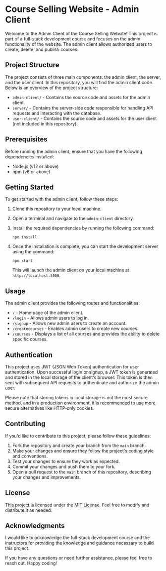 # Course Selling Website - Admin Client

Welcome to the Admin Client of the Course Selling Website! This project is part of a full-stack development course and focuses on the admin functionality of the website. The admin client allows authorized users to create, delete, and publish courses.

## Project Structure

The project consists of three main components: the admin client, the server, and the user client. In this repository, you will find the admin client code. Below is an overview of the project structure:

- `admin-client/` - Contains the source code and assets for the admin client.
- `server/` - Contains the server-side code responsible for handling API requests and interacting with the database.
- `user-client/` - Contains the source code and assets for the user client (not included in this repository).

## Prerequisites

Before running the admin client, ensure that you have the following dependencies installed:

- Node.js (v12 or above)
- npm (v6 or above)

## Getting Started

To get started with the admin client, follow these steps:

1. Clone this repository to your local machine.
2. Open a terminal and navigate to the `admin-client` directory.
3. Install the required dependencies by running the following command:

   ```
   npm install
   ```

4. Once the installation is complete, you can start the development server using the command:

   ```
   npm start
   ```

   This will launch the admin client on your local machine at `http://localhost:3000`.

## Usage

The admin client provides the following routes and functionalities:

- `/` - Home page of the admin client.
- `/login` - Allows admin users to log in.
- `/signup` - Allows new admin users to create an account.
- `/createcourses` - Enables admin users to create new courses.
- `/courses` - Displays a list of all courses and provides the ability to delete specific courses.

## Authentication

This project uses JWT (JSON Web Token) authentication for user authentication. Upon successful login or signup, a JWT token is generated and stored in the local storage of the client's browser. This token is then sent with subsequent API requests to authenticate and authorize the admin user.

Please note that storing tokens in local storage is not the most secure method, and in a production environment, it is recommended to use more secure alternatives like HTTP-only cookies.

## Contributing

If you'd like to contribute to this project, please follow these guidelines:

1. Fork the repository and create your branch from the `main` branch.
2. Make your changes and ensure they follow the project's coding style and conventions.
3. Test your changes to ensure they work as expected.
4. Commit your changes and push them to your fork.
5. Open a pull request to the `main` branch of this repository, describing your changes and improvements.

## License

This project is licensed under the [MIT License](LICENSE). Feel free to modify and distribute it as needed.

## Acknowledgments

I would like to acknowledge the full-stack development course and the instructors for providing the knowledge and guidance necessary to build this project.

If you have any questions or need further assistance, please feel free to reach out. Happy coding!
